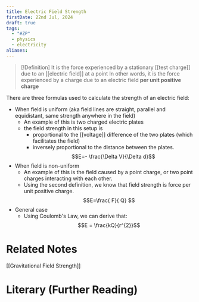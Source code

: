 ```yaml
---
title: Electric Field Strength
firstDate: 22nd Jul, 2024
draft: true
tags:
  - "#ZP"
  - physics
  - electricity
aliases:
---
```

>[!Definition]
>It is the force experienced by a stationary [[test charge]] due to an [[electric field]] at a point
>In other words, it is the force experienced by a charge due to an electric field **per unit positive charge**


There are three formulas used to calculate the strength of an electric field:
- When field is uniform (aka field lines are straight, parallel and equidistant, same strength anywhere in the field)
	- An example of this is two charged electric plates
	- the field strength in this setup is 
		- proportional to the [[voltage]] difference of the two plates (which facilitates the field)
		- inversely proportional to the distance between the plates.
  $$E=- \frac{\Delta V}{\Delta d}$$
- When field is non-uniform
	- An example of this is the field caused by a point charge, or two point charges interacting with each other. 
	- Using the second definition, we know that field strength is force per unit positive charge.
	  $$E=\frac{ F}{ Q}  $$
- General case
	- Using Coulomb's Law, we can derive that:
	  $$E = \frac{kQ}{r^{2}}$$

# Related Notes

[[Gravitational Field Strength]]
# Literary (Further Reading)
